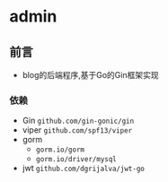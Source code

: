 # admin

## 前言

- blog的后端程序,基于Go的Gin框架实现

### 依赖

- Gin `github.com/gin-gonic/gin`
- viper `github.com/spf13/viper`
- gorm
  - `gorm.io/gorm`
  - `gorm.io/driver/mysql`
- jwt `github.com/dgrijalva/jwt-go`